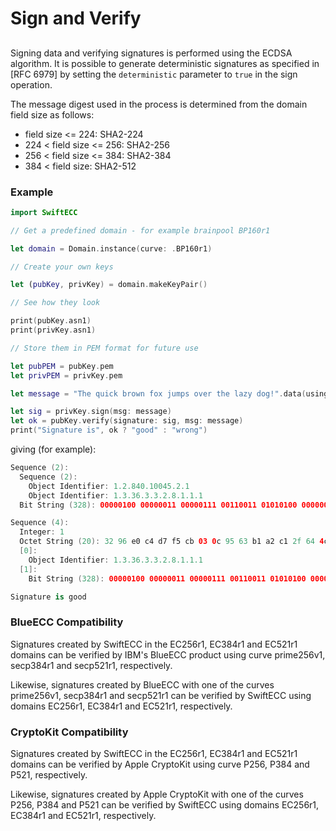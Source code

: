 # Sign and Verify

## 

Signing data and verifying signatures is performed using the ECDSA algorithm. It is possible to generate
deterministic signatures as specified in [RFC 6979] by setting the `deterministic` parameter to `true` in the sign operation.

The message digest used in the process is determined from the domain field size as follows:

* field size <= 224: SHA2-224
* 224 < field size <= 256: SHA2-256
* 256 < field size <= 384: SHA2-384
* 384 < field size: SHA2-512

### Example
```swift
import SwiftECC

// Get a predefined domain - for example brainpool BP160r1

let domain = Domain.instance(curve: .BP160r1)

// Create your own keys

let (pubKey, privKey) = domain.makeKeyPair()

// See how they look

print(pubKey.asn1)
print(privKey.asn1)

// Store them in PEM format for future use

let pubPEM = pubKey.pem
let privPEM = privKey.pem

let message = "The quick brown fox jumps over the lazy dog!".data(using: .utf8)!

let sig = privKey.sign(msg: message)
let ok = pubKey.verify(signature: sig, msg: message)
print("Signature is", ok ? "good" : "wrong")
```
giving (for example):
```swift
Sequence (2):
  Sequence (2):
    Object Identifier: 1.2.840.10045.2.1
    Object Identifier: 1.3.36.3.3.2.8.1.1.1
  Bit String (328): 00000100 00000011 00000111 00110011 01010100 00000001 10111100 01101111 10100001 01001000 11101000 01111100 10001111 00000110 00010010 11100111 11111010 10010001 00100100 01001000 11000110 01110001 00110100 01001000 10011110 01011110 11000000 10010001 01000110 01011010 01001110 01110000 00011011 01010111 10101011 01101010 00011011 01101100 01100100 01000100 01111101

Sequence (4):
  Integer: 1
  Octet String (20): 32 96 e0 c4 d7 f5 cb 03 0c 95 63 b1 a2 c1 2f 64 4c dc d6 4c
  [0]:
    Object Identifier: 1.3.36.3.3.2.8.1.1.1
  [1]:
    Bit String (328): 00000100 00000011 00000111 00110011 01010100 00000001 10111100 01101111 10100001 01001000 11101000 01111100 10001111 00000110 00010010 11100111 11111010 10010001 00100100 01001000 11000110 01110001 00110100 01001000 10011110 01011110 11000000 10010001 01000110 01011010 01001110 01110000 00011011 01010111 10101011 01101010 00011011 01101100 01100100 01000100 01111101

Signature is good
```

### BlueECC Compatibility
Signatures created by SwiftECC in the EC256r1, EC384r1 and EC521r1 domains can be verified by IBM's BlueECC product
using curve prime256v1, secp384r1 and secp521r1, respectively.

Likewise, signatures created by BlueECC with one of the curves
prime256v1, secp384r1 and secp521r1 can be verified by SwiftECC using domains EC256r1, EC384r1 and EC521r1, respectively.

### CryptoKit Compatibility
Signatures created by SwiftECC in the EC256r1, EC384r1 and EC521r1 domains can be verified by Apple CryptoKit
using curve P256, P384 and P521, respectively.

Likewise, signatures created by Apple CryptoKit with one of the curves
P256, P384 and P521 can be verified by SwiftECC using domains EC256r1, EC384r1 and EC521r1, respectively.
